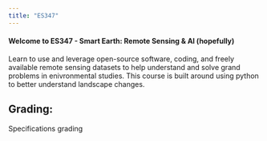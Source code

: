 ```yaml
---
title: "ES347"
---
```


#### Welcome to ES347 - Smart Earth: Remote Sensing & AI (hopefully)

Learn to use and leverage open-source software, coding, and freely available remote sensing datasets to help understand and solve grand problems in enivronmental studies. This course is built around using python to better understand landscape changes. 

## Grading:
Specifications grading

